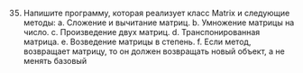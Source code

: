 35. Напишите программу, которая реализует класс Matrix и следующие методы: 
a. Сложение и вычитание матриц. 
b. Умножение матрицы на число. 
c. Произведение двух матриц. 
d. Транспонированная матрица. 
e. Возведение матрицы в степень. 
f. Если метод, возвращает матрицу, то он должен возвращать новый объект, а не менять 
базовый
